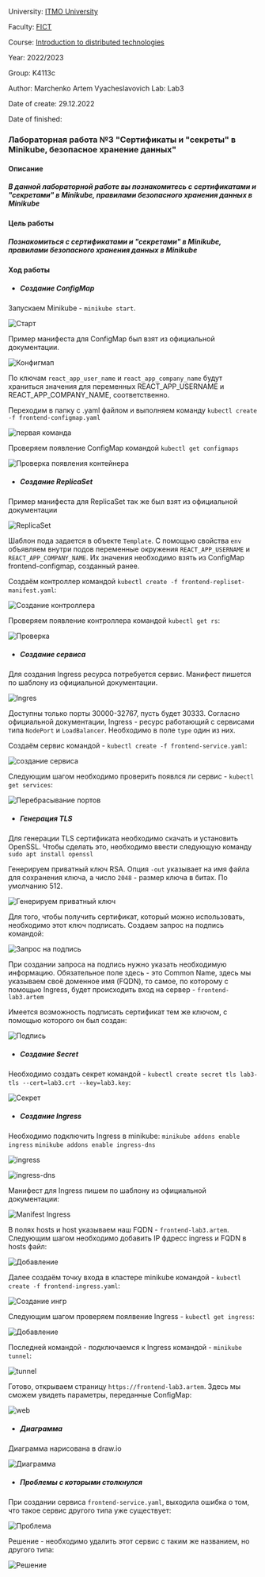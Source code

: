 University: [ITMO University](https://itmo.ru/ru/)

Faculty: [FICT](https://fict.itmo.ru)

Course: [Introduction to distributed technologies](https://github.com/itmo-ict-faculty/introduction-to-distributed-technologies)

Year: 2022/2023

Group: K4113c

Author: Marchenko Artem Vyacheslavovich Lab: Lab3

Date of create: 29.12.2022

Date of finished: 


### Лабораторная работа №3 "Сертификаты и "секреты" в Minikube, безопасное хранение данных"

#### Описание

##### В данной лабораторной работе вы познакомитесь с сертификатами и "секретами" в Minikube, правилами безопасного хранения данных в Minikube 

#### Цель работы

##### Познакомиться с сертификатами и "секретами" в Minikube, правилами безопасного хранения данных в Minikube

#### Ход работы

* ##### Создание ConfigMap 
Запускаем Minikube - `minikube start`.


![Старт](https://github.com/MArtchenko29/2022_2023-introduction_to_distributed_technologies-k4113c-marchenko_a_v/blob/master/lab3/screen/1.PNG)


Пример манифеста для ConfigMap был взят из официальной документации.


![Конфигмап](https://github.com/MArtchenko29/2022_2023-introduction_to_distributed_technologies-k4113c-marchenko_a_v/blob/master/lab3/screen/2.PNG)


По ключам `react_app_user_name` и `react_app_company_name` будут храниться значения для переменных REACT_APP_USERNAME и REACT_APP_COMPANY_NAME, соответственно.


Переходим в папку с .yaml файлом и выполняем команду `kubectl create -f frontend-configmap.yaml` 


![первая команда](https://github.com/MArtchenko29/2022_2023-introduction_to_distributed_technologies-k4113c-marchenko_a_v/blob/master/lab3/screen/3.PNG)


Проверяем появление ConfigMap командой `kubectl get configmaps`


![Проверка появления контейнера](https://github.com/MArtchenko29/2022_2023-introduction_to_distributed_technologies-k4113c-marchenko_a_v/blob/master/lab3/screen/4.PNG)


* ##### Создание ReplicaSet

Пример манифеста для ReplicaSet так же был взят из официальной документации


![ReplicaSet](https://github.com/MArtchenko29/2022_2023-introduction_to_distributed_technologies-k4113c-marchenko_a_v/blob/master/lab3/screen/5.PNG)


Шаблон пода задается в объекте `Template`. С помощью свойства `env` объявляем внутри подов переменные окружения `REACT_APP_USERNAME` и `REACT_APP_COMPANY_NAME`. Их значения необходимо взять из ConfigMap frontend-configmap, созданный ранее.


Создаём контроллер командой `kubectl create -f frontend-repliset-manifest.yaml`:


![Создание контроллера](https://github.com/MArtchenko29/2022_2023-introduction_to_distributed_technologies-k4113c-marchenko_a_v/blob/master/lab3/screen/6.PNG)


Проверяем появление контроллера командой `kubectl get rs`:


![Проверка](https://github.com/MArtchenko29/2022_2023-introduction_to_distributed_technologies-k4113c-marchenko_a_v/blob/master/lab3/screen/7.PNG)


* ##### Создание сервиса 
Для создания Ingress ресурса потребуется сервис. Манифест пишется по шаблону из официальной документации.


![Ingres](https://github.com/MArtchenko29/2022_2023-introduction_to_distributed_technologies-k4113c-marchenko_a_v/blob/master/lab3/screen/prop.PNG)


Доступны только порты 30000-32767, пусть будет 30333. Согласно официальной документации, Ingress - ресурс работающий с сервисами типа `NodePort` и `LoadBalancer`. Необходимо в поле `type` один из них.

Создаём сервис командой - `kubectl create -f frontend-service.yaml`:


![создание сервиса](https://github.com/MArtchenko29/2022_2023-introduction_to_distributed_technologies-k4113c-marchenko_a_v/blob/master/lab3/screen/8.PNG)


Следующим шагом необходимо проверить появлся ли сервис - `kubectl get services`:


![Перебрасывание портов](https://github.com/MArtchenko29/2022_2023-introduction_to_distributed_technologies-k4113c-marchenko_a_v/blob/master/lab3/screen/9.PNG)


* ##### Генерация TLS

Для генерации TLS сертификата необходимо скачать и установить OpenSSL. Чтобы сделать это, необходимо ввести следующую команду `sudo apt install openssl`


Генерируем приватный ключ RSA. Опция `-out` указывает на имя файла для сохранения ключа, а число `2048` - размер ключа в битах. По умолчанию 512.


![Генерируем приватный ключ](https://github.com/MArtchenko29/2022_2023-introduction_to_distributed_technologies-k4113c-marchenko_a_v/blob/master/lab3/screen/10.PNG)


Для того, чтобы получить сертификат, который можно использовать, необходимо этот ключ подписать. Создаем запрос на подпись командой:


![Запрос на подпись](https://github.com/MArtchenko29/2022_2023-introduction_to_distributed_technologies-k4113c-marchenko_a_v/blob/master/lab3/screen/11.PNG)


При создании запроса на подпись нужно указать необходимую информацию. Обязательное поле здесь - это Common Name, здесь мы указываем своё доменное имя (FQDN), то самое, по которому с помощью Ingress, будет происходить вход на сервер - `frontend-lab3.artem`

Имеется возможность подписать сертификат тем же ключом, с помощью которого он был создан:


![Подпись](https://github.com/MArtchenko29/2022_2023-introduction_to_distributed_technologies-k4113c-marchenko_a_v/blob/master/lab3/screen/12.PNG)


* ##### Создание Secret

Необходимо создать секрет командой - `kubectl create secret tls lab3-tls --cert=lab3.crt --key=lab3.key`:


![Секрет](https://github.com/MArtchenko29/2022_2023-introduction_to_distributed_technologies-k4113c-marchenko_a_v/blob/master/lab3/screen/13.PNG)


* ##### Создание Ingress

Необходимо подключить Ingress в minikube:
`minikube addons enable ingress`
`minikube addons enable ingress-dns`


![ingress](https://github.com/MArtchenko29/2022_2023-introduction_to_distributed_technologies-k4113c-marchenko_a_v/blob/master/lab3/screen/14.PNG)


![ingress-dns](https://github.com/MArtchenko29/2022_2023-introduction_to_distributed_technologies-k4113c-marchenko_a_v/blob/master/lab3/screen/15.PNG)


Манифест для Ingress пишем по шаблону из официальной документации:


![Manifest Ingress](https://github.com/MArtchenko29/2022_2023-introduction_to_distributed_technologies-k4113c-marchenko_a_v/blob/master/lab3/screen/16.PNG)


В полях hosts и host указываем наш FQDN - `frontend-lab3.artem`. Следующим шагом необходимо добавить IP фдресс ingress и FQDN в hosts файл:


![Добавление](https://github.com/MArtchenko29/2022_2023-introduction_to_distributed_technologies-k4113c-marchenko_a_v/blob/master/lab3/screen/21.PNG)


Далее создаём точку входа в кластере minikube командой - `kubectl create -f frontend-ingress.yaml`:


![Создание ингр](https://github.com/MArtchenko29/2022_2023-introduction_to_distributed_technologies-k4113c-marchenko_a_v/blob/master/lab3/screen/17.PNG)


Следующим шагом проверяем поялвение Ingress - `kubectl get ingress`:


![Добавление](https://github.com/MArtchenko29/2022_2023-introduction_to_distributed_technologies-k4113c-marchenko_a_v/blob/master/lab3/screen/18.PNG)


Последней командой - подключаемся к Ingress командой - `minikube tunnel`:


![tunnel](https://github.com/MArtchenko29/2022_2023-introduction_to_distributed_technologies-k4113c-marchenko_a_v/blob/master/lab3/screen/19.PNG)


Готово, открываем страницу `https://frontend-lab3.artem`. Здесь мы сможем увидеть параметры, переданные ConfigMap:


![web](https://github.com/MArtchenko29/2022_2023-introduction_to_distributed_technologies-k4113c-marchenko_a_v/blob/master/lab3/screen/22.PNG)


* ##### Диаграмма

Диаграмма нарисована в draw.io


![Диаграмма](https://github.com/MArtchenko29/2022_2023-introduction_to_distributed_technologies-k4113c-marchenko_a_v/blob/master/lab3/screen/23.PNG)


* ##### Проблемы с которыми столкнулся
При создании сервиса `frontend-service.yaml`, выходила ошибка о том, что такое сервис другого типа уже существует:


![Проблема](https://github.com/MArtchenko29/2022_2023-introduction_to_distributed_technologies-k4113c-marchenko_a_v/blob/master/lab3/screen/error.PNG)


Решение - необходимо удалить этот сервис с таким же названием, но другого типа:


![Решение](https://github.com/MArtchenko29/2022_2023-introduction_to_distributed_technologies-k4113c-marchenko_a_v/blob/master/lab3/screen/decision.PNG)







